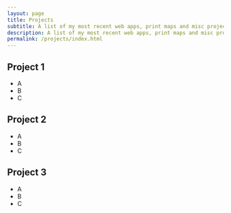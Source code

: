 ```yaml
---
layout: page
title: Projects
subtitle: A list of my most recent web apps, print maps and misc projects.
description: A list of my most recent web apps, print maps and misc projects hosted on getBounds by Malcolm Meyer.
permalink: /projects/index.html
---
```

## Project 1
 - A
 - B
 - C
## Project 2
 - A
 - B
 - C
## Project 3
 - A
 - B
 - C
